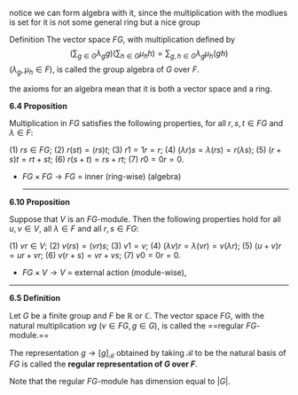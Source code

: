 
notice we can form algebra with it, since the multiplication with the modlues is set for it is not some general ring but a nice group


Definition
The vector space $FG$, with multiplication defined by
$$\left( \sum_{g \in G} \lambda_g g \right) \left( \sum_{h \in G} \mu_h h \right) = \sum_{g, h \in G} \lambda_g \mu_h (gh)$$
$(\lambda_g, \mu_h \in F)$, is called the group algebra of $G$ over $F$.


the axioms for an algebra mean that it is both a vector space and a ring.

**6.4 Proposition**

Multiplication in $FG$ satisfies the following properties, for all $r, s, t \in FG$ and $\lambda \in F$:

(1) $rs \in FG$;
(2) $r(st) = (rs)t$;
(3) $r1 = 1r = r$;
(4) $(\lambda r)s = \lambda(rs) = r(\lambda s)$;
(5) $(r + s)t = rt + st$;
(6) $r(s + t) = rs + rt$;
(7) $r0 = 0r = 0$.


* $FG \times FG \to FG$ = inner (ring-wise)
  (algebra)
  
  ---
  
**6.10 Proposition**

Suppose that $V$ is an $FG$-module. Then the following properties hold for all $u, v \in V$, all $\lambda \in F$ and all $r, s \in FG$:

(1) $vr \in V$;
(2) $v(rs) = (vr)s$;
(3) $v1 = v$;
(4) $(\lambda v)r = \lambda(vr) = v(\lambda r)$;
(5) $(u + v)r = ur + vr$;
(6) $v(r + s) = vr + vs$;
(7) $v0 = 0r = 0$.




* $FG \times V \to V$ = external action (module-wise), 

---

**6.5 Definition**

Let $G$ be a finite group and $F$ be $\mathbb{R}$ or $\mathbb{C}$. The vector space $FG$, with the natural multiplication $vg$ ($v \in FG, g \in G$), is called the ==regular $FG$-module.==

The representation $g \rightarrow [g]_{\mathcal{B}}$ obtained by taking $\mathcal{B}$ to be the natural basis of $FG$ is called the **regular representation of $G$ over $F$**.

Note that the regular $FG$-module has dimension equal to $|G|$.